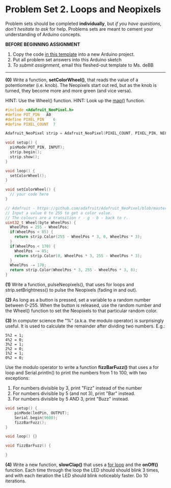 # Problem Set 2. Loops and Neopixels

Problem sets should be completed **individually**, but *if you have questions, don't hesitate to ask* for help. Problems sets are meant to cement your understanding of Arduino concepts.

**BEFORE BEGINNING ASSIGNMENT**

1. Copy the code [in this template](../templates/ps2_template.md) into a new Arduino project.
2. Put all problem set answers into this Arduino sketch
3. *To submit assignment*, email this fleshed-out template to Ms. deBB

---

**(0)** Write a function, **setColorWheel()**, that reads the value of a potentiometer (i.e. knob). The Neopixels start out red, but as the knob is turned, they become more and more green (and vice versa).

HINT: Use the Wheel() function.
HINT: Look up the [map()](https://www.arduino.cc/en/Reference/Map) function.

```c++
#include <Adafruit_NeoPixel.h>
#define POT_PIN   A0    
#define PIXEL_PIN    6   
#define PIXEL_COUNT  7

Adafruit_NeoPixel strip = Adafruit_NeoPixel(PIXEL_COUNT, PIXEL_PIN, NEO_GRB + NEO_KHZ800);

void setup() {
  pinMode(POT_PIN, INPUT);
  strip.begin();
  strip.show();
}

void loop() {
  setColorWheel();
}

void setColorWheel() {
  // your code here
}

// Adafruit - https://github.com/adafruit/Adafruit_NeoPixel/blob/master/examples/strandtest/strandtest.ino
// Input a value 0 to 255 to get a color value.
// The colours are a transition r - g - b - back to r.
uint32_t Wheel(byte WheelPos) {
  WheelPos = 255 - WheelPos;
  if(WheelPos < 85) {
    return strip.Color(255 - WheelPos * 3, 0, WheelPos * 3);
  }
  if(WheelPos < 170) {
    WheelPos -= 85;
    return strip.Color(0, WheelPos * 3, 255 - WheelPos * 3);
  }
  WheelPos -= 170;
  return strip.Color(WheelPos * 3, 255 - WheelPos * 3, 0);
}
```

**(1)** Write a function, pulseNeopixels(), that uses for loops and strip.setBrightness() to pulse the Neopixels (fading in and out).

**(2)** As long as a button is pressed, set a variable to a random number between 0-255. When the button is released, use the random number and the Wheel() function to set the Neopixels to that particular random color.

**(3)** In computer science the "%" (a.k.a. the modulo operator) is surprisingly useful. It is used to calculate the remainder after dividing two numbers. E.g.:

    5%2 = 1;
    4%2 = 0;
    3%2 = 1;
    2%2 = 0;
    1%2 = 1;
    0%2 = 0;

Use the modulo operator to write a function **fizzBarFuzz()** that uses a for loop and Serial.println() to print the numbers from 1 to 100, with two exceptions:

1. For numbers divisible by 3, print "Fizz" instead of the number
2. For numbers divisible by 5 (and not 3), print "Bar" instead.
3. For numbers divisible by 5 AND 3, print "Buzz" instead.

```c++
void setup() {
    pinMode(ledPin, OUTPUT);
    Serial.begin(9600);
    fizzBarFuzz();
}

void loop() {}

void fizzBarFuzz() {

}
```

**(4)** Write a new function, **slowClap()** that uses a [for loop](https://www.arduino.cc/en/Reference/For) and the **onOff()** function. Each time through the loop the LED should should blink 3 times, and with each iteration the LED should blink noticeably faster. Do 10 iterations.
